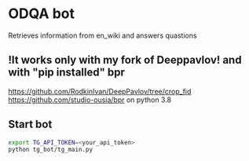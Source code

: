 # ODQA bot
Retrieves information from en_wiki and answers quastions

## !It works only with my fork of Deeppavlov! and with "pip installed" bpr
https://github.com/RodkinIvan/DeepPavlov/tree/crop_fid
https://github.com/studio-ousia/bpr
on python 3.8


## Start bot
```bash
export TG_API_TOKEN=<your_api_token>
python tg_bot/tg_main.py
```